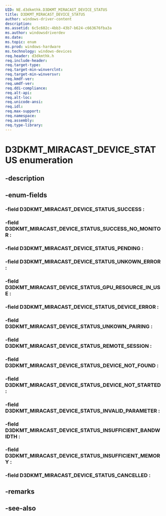 ```yaml
---
UID: NE.d3dkmthk.D3DKMT_MIRACAST_DEVICE_STATUS
title: D3DKMT_MIRACAST_DEVICE_STATUS
author: windows-driver-content
description: 
ms.assetid: 6c5c602c-4bb3-43b7-b624-c663676fba3a
ms.author: windowsdriverdev
ms.date: 
ms.topic: enum
ms.prod: windows-hardware
ms.technology: windows-devices
req.header: d3dkmthk.h
req.include-header:
req.target-type:
req.target-min-winverclnt:
req.target-min-winversvr:
req.kmdf-ver:
req.umdf-ver:
req.ddi-compliance:
req.alt-api:
req.alt-loc:
req.unicode-ansi:
req.idl:
req.max-support:
req.namespace:
req.assembly:
req.type-library:
---
```


# D3DKMT_MIRACAST_DEVICE_STATUS enumeration

## -description



## -enum-fields

### -field D3DKMT_MIRACAST_DEVICE_STATUS_SUCCESS : 
### -field D3DKMT_MIRACAST_DEVICE_STATUS_SUCCESS_NO_MONITOR : 
### -field D3DKMT_MIRACAST_DEVICE_STATUS_PENDING : 
### -field D3DKMT_MIRACAST_DEVICE_STATUS_UNKOWN_ERROR : 
### -field D3DKMT_MIRACAST_DEVICE_STATUS_GPU_RESOURCE_IN_USE : 
### -field D3DKMT_MIRACAST_DEVICE_STATUS_DEVICE_ERROR : 
### -field D3DKMT_MIRACAST_DEVICE_STATUS_UNKOWN_PAIRING : 
### -field D3DKMT_MIRACAST_DEVICE_STATUS_REMOTE_SESSION : 
### -field D3DKMT_MIRACAST_DEVICE_STATUS_DEVICE_NOT_FOUND : 
### -field D3DKMT_MIRACAST_DEVICE_STATUS_DEVICE_NOT_STARTED : 
### -field D3DKMT_MIRACAST_DEVICE_STATUS_INVALID_PARAMETER : 
### -field D3DKMT_MIRACAST_DEVICE_STATUS_INSUFFICIENT_BANDWIDTH : 
### -field D3DKMT_MIRACAST_DEVICE_STATUS_INSUFFICIENT_MEMORY : 
### -field D3DKMT_MIRACAST_DEVICE_STATUS_CANCELLED : 

## -remarks

## -see-also